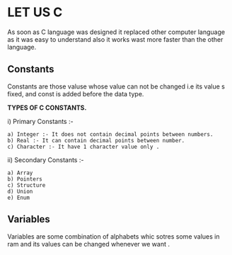 # LET US C

As soon as C language was designed it replaced other computer language as it was easy to understand also it works wast more faster than the other language.

## Constants

Constants are those valuse whose value can not be changed i.e its value s fixed, and const is added before the data type.

**TYPES OF C CONSTANTS.**

i) Primary Constants :- 

    a) Integer :- It does not contain decimal points between numbers.
    b) Real :- It can contain decimal points between number.
    c) Character :- It have 1 character value only .
    
ii) Secondary Constants :- 
    
    a) Array
    b) Pointers
    c) Structure
    d) Union
    e) Enum
    
## Variables

Variables are some combination of alphabets whic sotres some values in ram and its values can be changed whenever we want .

